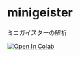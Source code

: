 # minigeister
ミニガイスターの解析

<a href="https://colab.research.google.com/github/u-tokyo-gps-tanaka-lab/minigeister/blob/main/minigeister_4x4_all.ipynb">
<img src="https://colab.research.google.com/assets/colab-badge.svg" alt="Open In Colab">
</a>
